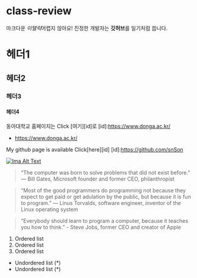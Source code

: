 # class-review

마크다운 *이탤릭*어렵지 않아요!
진정한 개발자는 **깃허브**를 일기처럼 씁니다.

# 헤더1
## 헤더2
### 헤더3
#### 헤더4

동아대학교 홈페이지는 Click [여기][id]로
[id]:https://www.donga.ac.kr/
* https://www.donga.ac.kr/

My github page is available Click[here][id]
[id]:https://github.com/snSon

[![Ima Alt Text](https://www.donga.ac.kr/Default.aspx)](https://www.donga.ac.kr/Default.aspx)

>“The computer was born to solve problems that did not exist before.” — Bill Gates, Microsoft founder and former CEO, philanthropist

>“Most of the good programmers do programming not because they expect to get paid or get adulation by the public, but because it is fun to program.” — Linus Torvalds, software engineer, inventor of the Linux operating system

>“Everybody should learn to program a computer, because it teaches you how to think.” - Steve Jobs, former CEO and creator of Apple

1. Ordered list
2. Ordered list
3. Ordered list

* Undordered list (*)
* Undordered list (*)
